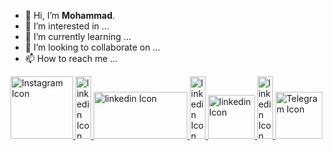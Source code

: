 - 👋 Hi, I’m <b>Mohammad</b>.
- 👀 I’m interested in ...
- 🌱 I’m currently learning ...
- 💞️ I’m looking to collaborate on ...
- 📫 How to reach me ...

<div>
<table>
  <tr>
    <a href="https://www.instagram.com/T3LNET/">
      <img src="https://logodix.com/logo/14585.jpg" alt="Instagram Icon" width="100" height="100">
    </a>
  </tr>
<img src="https://wallpapercave.com/wp/wp6903417.jpg" alt="linkedin Icon" width="25" height="100">
  <tr>
    <a href="https://www.linkedin.com/in/mohamad-amirhassani-06ab10269">
      <img src="https://logodix.com/logo/16303.png" alt="linkedin Icon" width="150" height="75">
    </a>
  </tr>
<img src="https://wallpapercave.com/wp/wp6903417.jpg" alt="linkedin Icon" width="25" height="100">
  <tr>
    <a href="mailto:sayehsun1@gmail.com">
      <img src="https://logodix.com/logo/14631.png" alt="linkedin Icon" width="75" height="70">
    </a>
  </tr>
<img src="https://wallpapercave.com/wp/wp6903417.jpg" alt="linkedin Icon" width="25" height="100">
  <tr>
    <a href="https://t.me/T3LNET/">
      <img src="https://logodix.com/logo/1255268.png" alt="Telegram Icon" width="75" height="75">
    </a>
  </tr>
</table>
</div>
<!---
T3LNET/T3LNET is a ✨ special ✨ repository because its `README.md` (this file) appears on your GitHub profile.
You can click the Preview link to take a look at your changes.
--->
